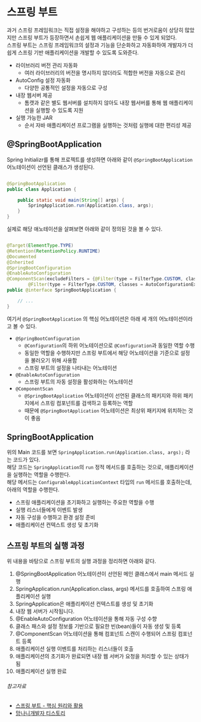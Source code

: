 # 스프링 부트

과거 스프링 프레임워크는 직접 설정을 해야하고 구성하는 등의 번거로움이 상당히 많았지만 스프링 부트가 등장하면서 손쉽게 웹 애플리케이션을 만들 수 있게 되었다.  
스프링 부트는 스프링 프레임워크의 설정과 기능을 단순화하고 자동화하여 개발자가 더 쉽게 스프링 기반 애플리케이션을 개발할 수 있도록 도와준다.

- 라이브러리 버전 관리 자동화
    - 여러 라이브러리의 버전을 명시하지 않더라도 적합한 버전을 자동으로 관리
- AutoConfig 설정 자동화
    - 다양한 공통적인 설정을 자동으로 구성
- 내장 웹서버 제공
    - 톰캣과 같은 별도 웹서버를 설치하지 않아도 내장 웹서버를 통해 웹 애플리케이션을 실행할 수 있도록 지원
- 실행 가능한 JAR
    - 순서 자바 애플리케이션 프로그램을 실행하는 것처럼 실행에 대한 편리성 제공

## @SpringBootApplication

Spring Initializr를 통해 프로젝트를 생성하면 아래와 같이 `@SpringBootApplication` 어노테이션이 선언된 클래스가 생성된다.

```java

@SpringBootApplication
public class Application {

    public static void main(String[] args) {
        SpringApplication.run(Application.class, args);
    }
}
```

실제로 해당 애노테이션을 살펴보면 아래와 같이 정의된 것을 볼 수 있다.

```java

@Target(ElementType.TYPE)
@Retention(RetentionPolicy.RUNTIME)
@Documented
@Inherited
@SpringBootConfiguration
@EnableAutoConfiguration
@ComponentScan(excludeFilters = {@Filter(type = FilterType.CUSTOM, classes = TypeExcludeFilter.class),
        @Filter(type = FilterType.CUSTOM, classes = AutoConfigurationExcludeFilter.class)})
public @interface SpringBootApplication {

    // ...
}
```

여기서 `@SpringBootApplication` 의 핵심 어노테이션은 아래 세 개의 어노테이션이라고 볼 수 있다.

- `@SpringBootConfiguration`
    - `@Configuration`의 하위 어노테이션으로 `@Configuration`과 동일한 역할 수행
    - 동일한 역할을 수행하지만 스프링 부트에서 해당 어노테이션을 기준으로 설정을 불러오기 위해 사용함
    - 스프링 부트의 설정을 나타내는 어노테이션
- `@EnableAutoConfiguration`
    - 스프링 부트의 자동 설정을 활성화하는 어노테이션
- `@ComponentScan`
    - `@SpringBootApplication` 어노테이션이 선언된 클래스의 패키지와 하위 패키지에서 스프링 컴포넌트를 검색하고 등록하는 역할
    - 때문에 `@SpringBootApplication` 어노테이션은 최상위 패키지에 위치하는 것이 좋음

## SpringBootApplication

위의 Main 코드를 보면 `SpringApplication.run(Application.class, args);` 라는 코드가 있다.  
해당 코드는 `SpringApplication`의 `run` 정적 메서드를 호출하는 것으로, 애플리케이션을 실행하는 역할을 수행한다.  
해당 메서드는 `ConfigurableApplicationContext` 타입의 `run` 메서드를 호출하는데, 아래의 역할을 수행한다.

- 스프링 애플리케이션을 초기화하고 실행하는 주요한 역할을 수행
- 실행 리스너들에게 이벤트 발생
- 자동 구성을 수행하고 환경 설정 준비
- 애플리케이션 컨텍스트 생성 및 초기화

## 스프링 부트의 실행 과정

위 내용을 바탕으로 스프링 부트의 실행 과정을 정리하면 아래와 같다.

1. @SpringBootApplication 어노테이션이 선언된 메인 클래스에서 main 메서드 실행
2. SpringApplication.run(Application.class, args) 메서드를 호출하여 스프링 애플리케이션 실행
3. SpringApplication은 애플리케이션 컨텍스트를 생성 및 초기화
4. 내장 웹 서버가 시작됩니다.
5. @EnableAutoConfiguration 어노테이션을 통해 자동 구성 수향
6. 클래스 패스와 설정 정보를 기반으로 필요한 빈(bean)들이 자동 생성 및 등록
7. @ComponentScan 어노테이션을 통해 컴포넌트 스캔이 수행되어 스프링 컴포넌트 등록
8. 애플리케이션 실행 이벤트를 처리하는 리스너들이 호출
9. 애플리케이션의 초기화가 완료되면 내장 웹 서버가 요청을 처리할 수 있는 상태가 됨
10. 애플리케이션 실행 완료

###### 참고자료

- [스프링 부트 - 핵심 원리와 활용](https://www.inflearn.com/course/스프링부트-핵심원리-활용)
- [망나니개발자 티스토리](https://mangkyu.tistory.com/213)